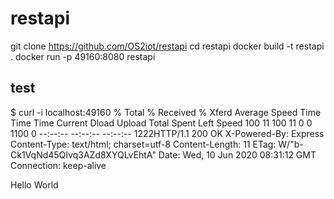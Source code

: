 # restapi
git clone https://github.com/OS2iot/restapi
cd restapi
docker build -t restapi .
docker run -p 49160:8080 restapi


## test

$ curl -i localhost:49160
  % Total    % Received % Xferd  Average Speed   Time    Time     Time  Current
                                 Dload  Upload   Total   Spent    Left  Speed
100    11  100    11    0     0   1100      0 --:--:-- --:--:-- --:--:--  1222HTTP/1.1 200 OK
X-Powered-By: Express
Content-Type: text/html; charset=utf-8
Content-Length: 11
ETag: W/"b-Ck1VqNd45QIvq3AZd8XYQLvEhtA"
Date: Wed, 10 Jun 2020 08:31:12 GMT
Connection: keep-alive

Hello World
